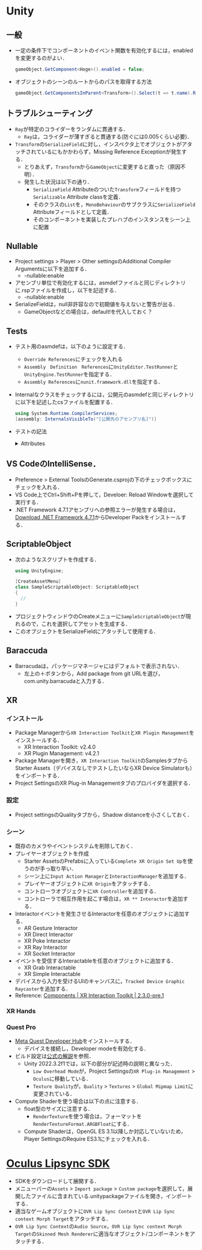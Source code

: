 # Unity

## 一般
- 一定の条件下でコンポーネントのイベント関数を有効化するには，enabledを変更するのがよい．
  ```c#
  gameObject.GetComponent<Hoge>().enabled = false;
  ```
- オブジェクトのシーンのルートからのパスを取得する方法
  ```c#
  gameObject.GetComponentsInParent<Transform>().Select(t => t.name).Reverse().ToArray()
  ```
## トラブルシューティング
- `Ray`が特定のコライダーをランダムに貫通する．
  - `Ray`は，コライダーが薄すぎると貫通する(防ぐには0.005くらい必要)．
- `Transform`の`SerializeField`に対し，インスペクタ上でオブジェクトがアタッチされているにもかかわらず，Missing Reference Exceptionが発生する．
  - とりあえず，`Transform`から`GameObject`に変更すると直った（原因不明）．
  - 発生した状況は以下の通り．
    - `SerializeField` Attributeのついた`Transform`フィールドを持つ`Serializable` Attribute classを定義．
    - そのクラスの`List`を，`MonoBehaviour`のサブクラスに`SerializeField` Attributeフィールドとして定義．
    - そのコンポーネントを実装したプレハブのインスタンスをシーン上に配置

## Nullable
- Project settings > Player > Other settingsのAdditional Compiler Argumentsに以下を追加する．
    - -nullable:enable
- アセンブリ単位で有効化するには，asmdefファイルと同じディレクトリに.rspファイルを作成し，以下を記述する．
    - -nullable:enable
- SerializeFieldは，null非許容なので初期値を与えないと警告が出る．
    - GameObjectなどの場合は，default!を代入しておく？
 
## Tests
- テスト用のasmdefは，以下のように設定する．
  - `Override References`にチェックを入れる
  - `Assembly　Definition　References`に`UnityEditor.TestRunner`と`UnityEngine.TestRunner`を指定する．
  - `Assembly References`に`nunit.framework.dll`を指定する．
- Internalなクラスをチェックするには，公開元のasmdefと同じディレクトリに以下を記述したcsファイルを配置する．
  ```c#
  using System.Runtime.CompilerServices;
  [assembly: InternalsVisibleTo("[公開先のアセンブリ名]")]
  ```
- テストの記法
  <details>
  <summary>Attributes</summary>
    
  - [Test] テストメソッド
  - [Values] 複数の引数についてテスト
      ```c#
      [Test]
      public void ValuesTest([Values(1, 2, 3)] int value)
      {
        // ...
      }

      [Test]
      public void EnumTest([Values] FooEnum value)
      {
        // ...
      }

      [Test]
      public void BoolTest([Values] bool value)
      {
        // ...
      }
      ```
  - [TestCase] 入力と出力を指定してテスト
      ```c#
      [TestCase(1, 1, ExpectedResult = 2, Description = "Addition with positive numbers")]
      [TestCase(-1, -1, ExpectedResult = -1, Description = "Addition with negative numbers")]
      public int AddTest(int number1, int number2)
      {
        return number1 + number2;
      }
      ```
  </details>

## VS CodeのIntelliSense．
- Preference > External ToolsのGenerate.csprojの下のチェックボックスにチェックを入れる．
- VS Code上でCtrl+Shift+Pを押して，Develoer: Reload Windowを選択して実行する．
- .NET Framework 4.7.1アセンブリへの参照エラーが発生する場合は，[Download .NET Framework 4.7.1](https://dotnet.microsoft.com/en-us/download/dotnet-framework/net471)からDeveloper Packをインストールする．

## ScriptableObject
- 次のようなスクリプトを作成する．
  ```c#
  using UnityEngine;

  [CreateAssetMenu]
  class SampleScriptableObject: ScriptableObject
  {
    //
  }
  ```
- プロジェクトウィンドウのCreateメニューに`SampleScriptableObject`が現れるので，これを選択してアセットを生成する．
- このオブジェクトをSerializeFieldにアタッチして使用する．

## Baraccuda
- Barracudaは，パッケージマネージャにはデフォルトで表示されない．
    - 左上の＋ボタンから，Add package from git URLを選び，com.unity.barracudaと入力する．

## XR

### インストール
- Package Managerから`XR Interaction Toolkit`と`XR Plugin Management`をインストールする．
    - XR Interaction Toolkit: v2.4.0
    - XR Plugin Management: v4.2.1
- Package Managerを開き，`XR Interaction Toolkit`のSamplesタブからStarter Assets（デバイスなしでテストしたいならXR Device Simulatorも）をインポートする．
- Project SettingsのXR Plug-in Managementタブのプロバイダを選択する．

### 設定
- Project settingsのQualityタブから，Shadow distanceを小さくしておく．

### シーン
- 既存のカメラやイベントシステムを削除しておく．
- プレイヤーオブジェクトを作成
    - Starter AssetsのPrefabsに入っている`Complete XR Origin Set Up`を使うのが手っ取り早い．
    - シーン上に`Input Action Manager`と`InteractionManager`を追加する．
    - プレイヤーオブジェクトに`XR Origin`をアタッチする．
    - コントローラオブジェクトに`XR Controller`を追加する．
    - コントローラで相互作用を起こす場合は，`XR ** Interactor`を追加する．
- Interactorイベントを発生させるInteractorを任意のオブジェクトに追加する．
    - AR Gesture Interactor
    - XR Direct Interactor
    - XR Poke Interactor
    - XR Ray Interactor
    - XR Socket Interactor
- イベントを受信するInteractableを任意のオブジェクトに追加する．
    - XR Grab Interactable
    - XR Simple Interactable
- デバイスから入力を受けるUIのキャンバスに，`Tracked Device Graphic Raycaster`を追加する．
- Reference: [Components | XR Interaction Toolkit | 2.3.0-pre.1 ](https://docs.unity.cn/Packages/com.unity.xr.interaction.toolkit@2.3/manual/components.html)

### XR Hands

### Quest Pro
- [Meta Quest Developer Hub](https://developer.oculus.com/documentation/unity/ts-odh/)をインストールする．
    - デバイスを接続し，Developer modeを有効化する．
- ビルド設定は[公式の解説](https://developer.oculus.com/documentation/unity/unity-conf-settings/)を参照．
    - Unity 2022.3.2f1では，以下の部分が記述時の説明と異なった．
        - `Low Overhead Mode`が，Project Settingsの`XR Plug-in Management` > `Oculus`に移動している．
        - `Texture Quality`が，`Quality` > `Textures` > `Global Mipmap Limit`に変更されている．
- Compute Shaderを使う場合は以下の点に注意する．
    - float型のサイズに注意する．
        - `RenderTexture`を使う場合は，フォーマットを`RenderTextureFormat.ARGBFloat`にする．
    - Compute Shaderは，OpenGL ES 3.1以降しか対応していないため，Player SettingsのRequire ES3.1にチェックを入れる．

# [Oculus Lipsync SDK](https://developer.oculus.com/downloads/package/oculus-lipsync-unity)
- SDKをダウンロードして展開する．
- メニューバーの`Assets` > `Import package` > `Custom package`を選択して，展開したファイルに含まれている.unitypackageファイルを開き，インポートする．
- 適当なゲームオブジェクトに`OVR Lip Sync Context`と`OVR Lip Sync context Morph Target`をアタッチする．
- `OVR Lip Sync Context`の`Audio Source`，`OVR Lip Sync context Morph Target`の`Skinned Mesh Renderer`に適当なオブジェクト/コンポーネントをアタッチする．

